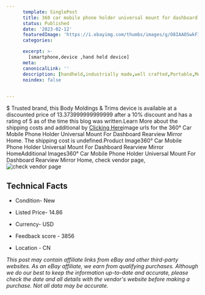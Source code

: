 ```yaml
---
      template: SinglePost
      title: 360 car mobile phone holder universal mount for dashboard rearview mirror home
      status: Published
      date: '2023-02-12'
      featuredImage: 'https://i.ebayimg.com/thumbs/images/g/O8IAAOSwkF1htsBS/s-l225.jpg'
      categories: 

      excerpt: >-
        [smartphone,device ,hand held device]
      meta:
      canonicalLink: ''
      description: [handheld,industrially made,well crafted,Portable,Mobile,Compact,Convenient,Lightweight,Maneuverable,Man-portable,Miniature,Carriable,Hand-held,Light,Holdable,Transportable,Mobile device,Pocket-sized,On-the-go,Wireless,Cordless,Compact size,Convenient size, smartphone,device ,hand held device]
      noindex: false

        
---
```

$
    Trusted brand, this Body Moldings & Trims device is available at a discounted price of 13.373999999999999 after a 10% discount and has a rating of 5 as of the time this blog was written.Learn More about the shipping costs and additional by [Clicking Here](https://www.ebay.com/itm/363654874394?fits=Make%3AMercury&hash=item54ab85051a%3Ag%3AO8IAAOSwkF1htsBS&mkevt=1&mkcid=1&mkrid=711-53200-19255-0&campid=%253CePNCampaignId%253E&customid=%253CreferenceId%253E&toolid=10049)image urls for the 360° Car Mobile Phone Holder Universal Mount For Dashboard Rearview Mirror Home. The shipping cost is undefined.Product Image360° Car Mobile Phone Holder Universal Mount For Dashboard Rearview Mirror HomeAdditional Images360° Car Mobile Phone Holder Universal Mount For Dashboard Rearview Mirror Home, check vendor page, ![check vendor page](https://origin-galleryplus.ebayimg.com/ws/web/363654874394_2_0_1/225x225.jpg,https://origin-galleryplus.ebayimg.com/ws/web/363654874394_3_0_1/225x225.jpg,https://origin-galleryplus.ebayimg.com/ws/web/363654874394_4_0_1/225x225.jpg,https://origin-galleryplus.ebayimg.com/ws/web/363654874394_5_0_1/225x225.jpg,https://origin-galleryplus.ebayimg.com/ws/web/363654874394_6_0_1/225x225.jpg,https://origin-galleryplus.ebayimg.com/ws/web/363654874394_7_0_1/225x225.jpg,https://origin-galleryplus.ebayimg.com/ws/web/363654874394_8_0_1/225x225.jpg,https://origin-galleryplus.ebayimg.com/ws/web/363654874394_9_0_1/225x225.jpg,https://origin-galleryplus.ebayimg.com/ws/web/363654874394_10_0_1/225x225.jpg,https://origin-galleryplus.ebayimg.com/ws/web/363654874394_11_0_1/225x225.jpg,https://origin-galleryplus.ebayimg.com/ws/web/363654874394_12_0_1/225x225.jpg)
    
    

 ## Technical Facts 



     
      

 - Condition- New 


      

 - Listed Price- 14.86 


      

 - Currency- USD 


      

 - Feedback score - 3856 


      

 - Location - CN 


      
      

 *_This post may contain affiliate links from eBay and other third-party websites. As an eBay affiliate, we earn from qualifying purchases. Although we do our best to keep the information up-to-date and accurate, please check the date and all details with the vendor's website before making a purchase. Not all data may be accurate._*



    
    
    
    
    